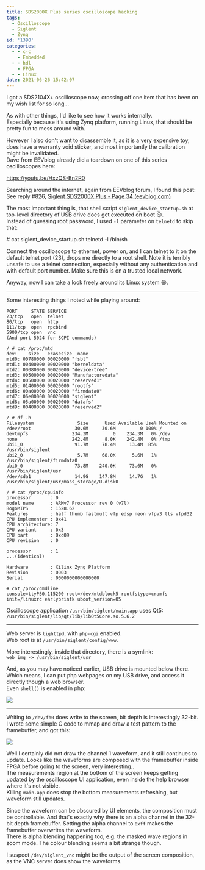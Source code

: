 ```yaml
---
title: SDS2000X Plus series oscilloscope hacking
tags:
  - Oscilloscope
  - Siglent
  - Zynq
id: '1390'
categories:
  - - c-c
    - Embedded
  - - hdl
    - FPGA
  - - Linux
date: 2021-06-26 15:42:07
---
```


I got a SDS2104X+ oscilloscope now, crossing off one item that has been on my wish list for so long...
<!-- more -->
As with other things, I'd like to see how it works internally.  
Especially because it's using Zynq platform, running Linux, that should be pretty fun to mess around with.

However I also don't want to disassemble it, as it is a very expensive toy, does have a warranty void sticker, and most importantly the calibration might be invalidated.  
Dave from EEVblog already did a teardown on one of this series oscilloscopes here:

https://youtu.be/HxzQS-Bn2R0

Searching around the internet, again from EEVblog forum, I found this post:  
See reply #826, [Siglent SDS2000X Plus - Page 34 (eevblog.com)](https://www.eevblog.com/forum/testgear/siglent-sds2000x-plus-coming/825/)

The most important thing is, that shell script `siglent_device_startup.sh` at top-level directory of USB drive does get executed on boot 😏.  
Instead of guessing root password, I used `-l` parameter on `telnetd` to skip that:

\# cat siglent\_device\_startup.sh
telnetd -l /bin/sh

Connect the oscilloscope to ethernet, power on, and I can telnet to it on the default telnet port (23), drops me directly to a root shell. Note it is terribly unsafe to use a telnet connection, especially without any authentication and with default port number. Make sure this is on a trusted local network.

Anyway, now I can take a look freely around its Linux system 😆.

* * *

Some interesting things I noted while playing around:

```
PORT     STATE SERVICE
23/tcp   open  telnet
80/tcp   open  http
111/tcp  open  rpcbind
5900/tcp open  vnc
(And port 5024 for SCPI commands)
```

```
/ # cat /proc/mtd
dev:    size   erasesize  name
mtd0: 00780000 00020000 "fsbl"
mtd1: 00400000 00020000 "kerneldata"
mtd2: 00080000 00020000 "device-tree"
mtd3: 00500000 00020000 "Manufacturedata"
mtd4: 00500000 00020000 "reserved1"
mtd5: 01400000 00020000 "rootfs"
mtd6: 00a00000 00020000 "firmdata0"
mtd7: 06e00000 00020000 "siglent"
mtd8: 05a00000 00020000 "datafs"
mtd9: 00400000 00020000 "reserved2"

/ # df -h
Filesystem                Size      Used Available Use% Mounted on
/dev/root                30.6M     30.6M         0 100% /
devtmpfs                234.3M         0    234.3M   0% /dev
none                    242.4M      8.0K    242.4M   0% /tmp
ubi1_0                   91.7M     78.4M     13.4M  85% /usr/bin/siglent
ubi2_0                    5.7M     68.0K      5.6M   1% /usr/bin/siglent/firmdata0
ubi0_0                   73.8M    240.0K     73.6M   0% /usr/bin/siglent/usr
/dev/sda1                14.9G    147.8M     14.7G   1% /usr/bin/siglent/usr/mass_storage/U-disk0
```

```
/ # cat /proc/cpuinfo
processor       : 0
model name      : ARMv7 Processor rev 0 (v7l)
BogoMIPS        : 1528.62
Features        : half thumb fastmult vfp edsp neon vfpv3 tls vfpd32
CPU implementer : 0x41
CPU architecture: 7
CPU variant     : 0x3
CPU part        : 0xc09
CPU revision    : 0

processor       : 1
...(identical)

Hardware        : Xilinx Zynq Platform
Revision        : 0003
Serial          : 0000000000000000
```

```
# cat /proc/cmdline
console=ttyPS0,115200 root=/dev/mtdblock5 rootfstype=cramfs init=/linuxrc earlyprintk uboot_version=05
```

Oscilloscope application `/usr/bin/siglent/main.app` uses Qt5:  
`/usr/bin/siglent/lib/qt/lib/libQt5Core.so.5.6.2`

* * *

Web server is `lighttpd`, with `php-cgi` enabled.  
Web root is at `/usr/bin/siglent/config/www`.

More interestingly, inside that directory, there is a symlink:  
`web_img -> /usr/bin/siglent/usr`

And, as you may have noticed earlier, USB drive is mounted below there.  
Which means, I can put php webpages on my USB drive, and access it directly though a web browser.  
Even `shell()` is enabled in php:

![](https://zhiyb.wordpress.com/wp-content/uploads/2021/06/image.png?w=563)

* * *

Writing to `/dev/fb0` does write to the screen, bit depth is interestingly 32-bit.  
I wrote some simple C code to mmap and draw a test pattern to the framebuffer, and got this:

![](https://zhiyb.wordpress.com/wp-content/uploads/2021/06/image-1.png?w=1024)

Well I certainly did not draw the channel 1 waveform, and it still continues to update. Looks like the waveforms are composed with the framebuffer inside FPGA before going to the screen, very interesting..  
The measurements region at the bottom of the screen keeps getting updated by the oscilloscope UI application, even inside the help browser where it's not visible.  
Killing `main.app` does stop the bottom measurements refreshing, but waveform still updates.

Since the waveform can be obscured by UI elements, the composition must be controllable. And that's exactly why there is an alpha channel in the 32-bit depth framebuffer. Setting the alpha channel to `0xff` makes the framebuffer overwrites the waveform.  
There is alpha blending happening too, e.g. the masked wave regions in zoom mode. The colour blending seems a bit strange though.

I suspect `/dev/siglent_vnc` might be the output of the screen composition, as the VNC server does show the waveforms.